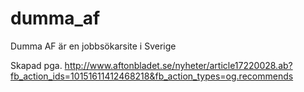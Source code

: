 dumma_af
========

Dumma AF är en jobbsökarsite i Sverige

Skapad pga. http://www.aftonbladet.se/nyheter/article17220028.ab?fb_action_ids=10151611412468218&fb_action_types=og.recommends

